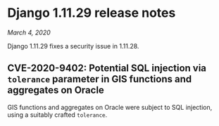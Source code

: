 # Django 1.11.29 release notes

*March 4, 2020*

Django 1.11.29 fixes a security issue in 1.11.28.

## CVE-2020-9402: Potential SQL injection via `tolerance` parameter in GIS functions and aggregates on Oracle

GIS functions and aggregates on Oracle were subject to SQL injection,
using a suitably crafted `tolerance`.
